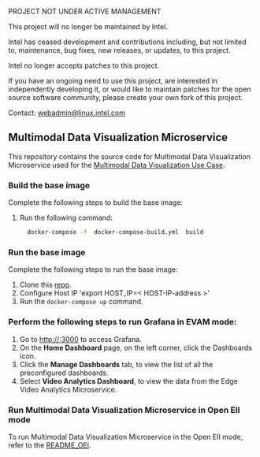 PROJECT NOT UNDER ACTIVE MANAGEMENT

This project will no longer be maintained by Intel.

Intel has ceased development and contributions including, but not limited to, maintenance, bug fixes, new releases, or updates, to this project.  

Intel no longer accepts patches to this project.

If you have an ongoing need to use this project, are interested in independently developing it, or would like to maintain patches for the open source software community, please create your own fork of this project.  

Contact: webadmin@linux.intel.com
## Multimodal Data Visualization Microservice

This repository contains the source code for Multimodal Data Visualization Microservice used for the [Multimodal Data Visualization Use Case](https://www.intel.com/content/www/us/en/developer/articles/technical/multimodal-data-visualization.html).

### Build the base image

Complete the following steps to build the base image:

1. Run the following command:

   ```sh
     docker-compose -f  docker-compose-build.yml  build
   ```

### Run the base image

Complete the following steps to run the base image:

1. Clone this [repo](https://github.com/intel/multimodal-data-visualization).
2. Configure Host IP 'export HOST_IP=< HOST-IP-address >'
3. Run the `docker-compose up` command.

### Perform the following steps to run Grafana in EVAM mode:
1. Go to [http://<IP-Address>:3000](http://localhost:3000) to access Grafana.
2. On the **Home Dashboard** page, on the left corner, click the Dashboards icon.
3. Click the **Manage Dashboards** tab, to view the list of all the preconfigured dashboards.
4. Select **Video Analytics Dashboard**, to view the data from the Edge Video Analytics Microservice.

### Run Multimodal Data Visualization Microservice in Open EII mode

To run Multimodal Data Visualization Microservice in the Open EII mode, refer to the [README_OEI](README_OEI.md).

